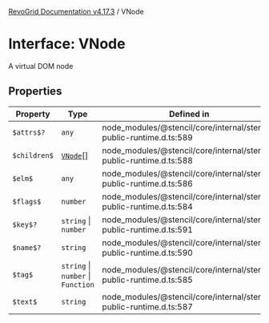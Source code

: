 [RevoGrid Documentation v4.17.3](README.md) / VNode

# Interface: VNode

A virtual DOM node

## Properties

| Property | Type | Defined in |
| ------ | ------ | ------ |
| `$attrs$?` | `any` | node\_modules/@stencil/core/internal/stencil-public-runtime.d.ts:589 |
| `$children$` | [`VNode`](Interface.VNode.md)[] | node\_modules/@stencil/core/internal/stencil-public-runtime.d.ts:588 |
| `$elm$` | `any` | node\_modules/@stencil/core/internal/stencil-public-runtime.d.ts:586 |
| `$flags$` | `number` | node\_modules/@stencil/core/internal/stencil-public-runtime.d.ts:584 |
| `$key$?` | `string` \| `number` | node\_modules/@stencil/core/internal/stencil-public-runtime.d.ts:591 |
| `$name$?` | `string` | node\_modules/@stencil/core/internal/stencil-public-runtime.d.ts:590 |
| `$tag$` | `string` \| `number` \| `Function` | node\_modules/@stencil/core/internal/stencil-public-runtime.d.ts:585 |
| `$text$` | `string` | node\_modules/@stencil/core/internal/stencil-public-runtime.d.ts:587 |
